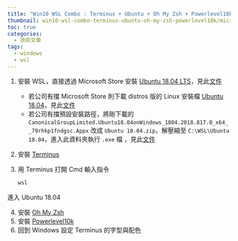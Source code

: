 ```yaml
---
title: "Win10 WSL Combo : Terminus + Ubuntu + Oh My Zsh + Powerlevel10k"
thumbnail: win10-wsl-combo-terminus-ubuntu-oh-my-zsh-powerlevel10k/microsoft-store.png
toc: true
categories:
  - 技術文章
tags:
  - windows
  - wsl
---
```


<!-- TODO: 簡介與成果圖 -->

<!-- more -->

1. 安裝 WSL，直接透過 Microsoft Store 安裝 [Ubuntu 18.04 LTS](https://www.microsoft.com/store/apps/9N9TNGVNDL3Q)，見此[文件](https://docs.microsoft.com/en-us/windows/wsl/install-win10)
   - 若公司有擋 Microsoft Store 則下載 distros 版的 Linux 安裝檔 [Ubuntu 18.04](https://aka.ms/wsl-ubuntu-1804)，見此[文件](https://docs.microsoft.com/en-us/windows/wsl/install-manual)
   - 若公司有擋預設安裝路徑，將剛下載的 `CanonicalGroupLimited.Ubuntu18.04onWindows_1804.2018.817.0_x64__79rhkp1fndgsc.Appx` 改成 `Ubuntu 18.04.zip`，解壓縮至 `C:\WSL\Ubuntu 18.04`，進入此資料夾執行 `.exe` 檔 ，見此[文件](https://docs.microsoft.com/en-us/windows/wsl/install-on-server)
2. 安裝 [Terminus](https://github.com/Eugeny/terminus)
3. 用 Terminus 打開 Cmd 輸入指令

   ```sh
   wsl
   ```

  進入 Ubuntu 18.04

4. 安裝 [Oh My Zsh](https://github.com/ohmyzsh/ohmyzsh)
5. 安裝 [Powerlevel10k](https://github.com/romkatv/powerlevel10k)
6. 回到 Windows 設定 Terminus 的字型與配色
